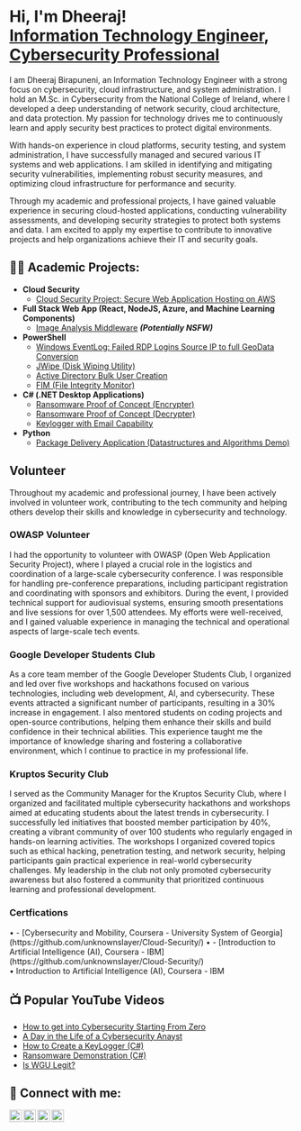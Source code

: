 <h1>Hi, I'm Dheeraj! <br/><a href="https://github.com/unknownslayer">Information Technology Engineer</a>, <a href="https://www.linkedin.com/in/dharshandhee/">Cybersecurity Professional</a> </h1>

I am Dheeraj Birapuneni, an Information Technology Engineer with a strong focus on cybersecurity, cloud infrastructure, and system administration. I hold an M.Sc. in Cybersecurity from the National College of Ireland, where I developed a deep understanding of network security, cloud architecture, and data protection. My passion for technology drives me to continuously learn and apply security best practices to protect digital environments.<br>

With hands-on experience in cloud platforms, security testing, and system administration, I have successfully managed and secured various IT systems and web applications. I am skilled in identifying and mitigating security vulnerabilities, implementing robust security measures, and optimizing cloud infrastructure for performance and security.<br>

Through my academic and professional projects, I have gained valuable experience in securing cloud-hosted applications, conducting vulnerability assessments, and developing security strategies to protect both systems and data. I am excited to apply my expertise to contribute to innovative projects and help organizations achieve their IT and security goals.<br>

<h2>👨‍💻 Academic Projects:</h2>

- <b>Cloud Security</b>
  - [Cloud Security Project: Secure Web Application Hosting on AWS](https://github.com/unknownslayer/Cloud-Security/)
- <b>Full Stack Web App (React, NodeJS, Azure, and Machine Learning Components)</b>
  - [Image Analysis Middleware](https://github.com/joshmadakor1/4chan-Image-Analysis-Middleware-C964) <b><i>(Potentially NSFW)</b></i>
- <b>PowerShell</b>
  - [Windows EventLog: Failed RDP Logins Source IP to full GeoData Conversion](https://github.com/joshmadakor1/Sentinel-Lab)
  - [JWipe (Disk Wiping Utility)](https://github.com/joshmadakor1/Jwipe.PowerShell)
  - [Active Directory Bulk User Creation](https://github.com/joshmadakor1/AD_PS)
  - [FIM (File Integrity Monitor)](https://github.com/joshmadakor1/PowerShell-Integrity-FIM)
- <b>C# (.NET Desktop Applications)</b>
  - [Ransomware Proof of Concept (Encrypter)](https://github.com/joshmadakor1/EncrypterPOC)
  - [Ransomware Proof of Concept (Decrypter)](https://github.com/joshmadakor1/DecrypterPOC)
  - [Keylogger with Email Capability](https://github.com/joshmadakor1/Key-Logger-With-Email)
- <b>Python</b>
  - [Package Delivery Application (Datastructures and Algorithms Demo)](https://github.com/joshmadakor1/Package-Delivery-Pathfinding-Algorithm)
 
  
<h2>Volunteer</h2>
Throughout my academic and professional journey, I have been actively involved in volunteer work, contributing to the tech community and helping others develop their skills and knowledge in cybersecurity and technology.<br>

<h3>OWASP Volunteer</h3>
I had the opportunity to volunteer with OWASP (Open Web Application Security Project), where I played a crucial role in the logistics and coordination of a large-scale cybersecurity conference. I was responsible for handling pre-conference preparations, including participant registration and coordinating with sponsors and exhibitors. During the event, I provided technical support for audiovisual systems, ensuring smooth presentations and live sessions for over 1,500 attendees. My efforts were well-received, and I gained valuable experience in managing the technical and operational aspects of large-scale tech events.<br>

<h3>Google Developer Students Club</h3>
As a core team member of the Google Developer Students Club, I organized and led over five workshops and hackathons focused on various technologies, including web development, AI, and cybersecurity. These events attracted a significant number of participants, resulting in a 30% increase in engagement. I also mentored students on coding projects and open-source contributions, helping them enhance their skills and build confidence in their technical abilities. This experience taught me the importance of knowledge sharing and fostering a collaborative environment, which I continue to practice in my professional life.<br>

<h3>Kruptos Security Club</h3>
I served as the Community Manager for the Kruptos Security Club, where I organized and facilitated multiple cybersecurity hackathons and workshops aimed at educating students about the latest trends in cybersecurity. I successfully led initiatives that boosted member participation by 40%, creating a vibrant community of over 100 students who regularly engaged in hands-on learning activities. The workshops I organized covered topics such as ethical hacking, penetration testing, and network security, helping participants gain practical experience in real-world cybersecurity challenges. My leadership in the club not only promoted cybersecurity awareness but also fostered a community that prioritized continuous learning and professional development.<be>

<h3>Certfications</h3>
• - [Cybersecurity and Mobility, Coursera - University System of Georgia](https://github.com/unknownslayer/Cloud-Security/) 
• - [Introduction to Artificial Intelligence (AI), Coursera - IBM](https://github.com/unknownslayer/Cloud-Security/)<br>
• Introduction to Artificial Intelligence (AI), Coursera - IBM<br>


<h2>📺 Popular YouTube Videos</h2>

- [How to get into Cybersecurity Starting From Zero](https://www.youtube.com/watch?v=a83ASGn_V_s)
- [A Day in the Life of a Cybersecurity Anayst](https://www.youtube.com/watch?v=uHy3oM7NnoU)
- [How to Create a KeyLogger (C#)](https://www.youtube.com/watch?v=N-L9hklSlNk)
- [Ransomware Demonstration (C#)](https://www.youtube.com/watch?v=OfvdQeh79s0)
- [Is WGU Legit?](https://www.youtube.com/watch?v=E2MwRWxDBkA)

<h2> 🤳 Connect with me:</h2>

[<img align="left" alt="JoshMadakor | YouTube" width="22px" src="https://cdn.jsdelivr.net/npm/simple-icons@v3/icons/youtube.svg" />][youtube]
[<img align="left" alt="JoshMadakor | Twitter" width="22px" src="https://cdn.jsdelivr.net/npm/simple-icons@v3/icons/twitter.svg" />][twitter]
[<img align="left" alt="JoshMadakor | LinkedIn" width="22px" src="https://cdn.jsdelivr.net/npm/simple-icons@v3/icons/linkedin.svg" />][linkedin]
[<img align="left" alt="JoshMadakor | Instagram" width="22px" src="https://cdn.jsdelivr.net/npm/simple-icons@v3/icons/instagram.svg" />][instagram]

[twitter]: https://twitter.com/joshmadakor
[youtube]: https://www.youtube.com/c/joshmadakor
[instagram]: https://www.instagram.com/joshmadakor/
[linkedin]: https://linkedin.com/in/joshmadakor

<!--
**joshmadakor1/joshmadakor1** is a ✨ _special_ ✨ repository because its `README.md` (this file) appears on your GitHub profile.

Here are some ideas to get you started:

- 🔭 I’m currently working on ...
- 🌱 I’m currently learning ...
- 👯 I’m looking to collaborate on ...
- 🤔 I’m looking for help with ...
- 💬 Ask me about ...
- 📫 How to reach me: ...
- 😄 Pronouns: ...
- ⚡ Fun fact: ...
-->
